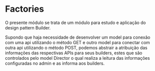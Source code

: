# Factories

O presente módulo se trata de um módulo para estudo e aplicação do design pattern Builder.

Supondo que haja necessidade de desenvolver um model para conexão com uma api utilizando o método GET e outro model para conectar com outra api utilizando o método POST, podemos abstrair a atribuição das informações das respectivas APIs para seus builders, estes que são controlados pelo model Director o qual realiza a leitura das informações configuradas no admin e as informa aos builders.